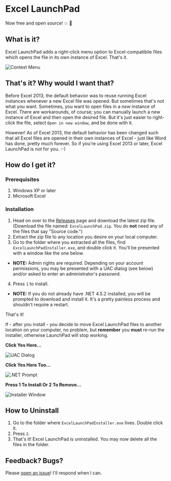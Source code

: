 # Excel LaunchPad
Now free and open source! :boom: :tada:

## What is it?
Excel LaunchPad adds a right-click menu option to Excel-compatibile files which opens the file in its own instance of Excel. That's it.  

![Context Menu][3]

## That's it? Why would I want that?
Before Excel 2013, the default behavior was to reuse running Excel instances whenever a new Excel file was opened. But sometimes that's not what you want. Sometimes, you want to open files in a *new* instance of Excel. There are workarounds, of course; you can manually launch a new instance of Excel and then open the desired file. But it's just easier to right-click the file, select `Open in new window`, and be done with it.

However! As of Excel 2013, the default behavior has been changed such that all Excel files are opened in their own instances of Excel - just like Word has done, pretty much forever. So if you're using Excel 2013 or later, Excel LaunchPad is *not* for you. :-)

## How do I get it?

### Prerequisites

1. Windows XP or later
2. Microsoft Excel

### Installation

1. Head on over to the [Releases][1] page and download the latest zip file. (Download the file named: `ExcelLaunchPad.zip`. You do **not** need any of the files that say "Source code.")
2. Extract the zip file to any location you desire on your local computer.
3. Go to the folder where you extracted all the files, find `ExcelLaunchPadInstaller.exe`, and double click it. You'll be presented with a window like the one below.
  - **NOTE:** Admin rights are required. Depending on your account permissions, you may be presented with a UAC dialog (see below) and/or asked to enter an administrator's passowrd.
4. Press `1` to install.
  - **NOTE:** If you do not already have .NET 4.5.2 installed, you will be prompted to download and install it. It's a pretty painless process and shouldn't require a restart.

That's it!

If - after you install - you decide to move Excel LaunchPad files to another location on your computer, no problem, but **remember** you **must** re-run the installer, otherwise LaunchPad will stop working.

**Click Yes Here...**

![UAC Dialog][4]

**Click Yes Here Too...**

![.NET Prompt][5]

**Press 1 To Install Or 2 To Remove...**

![Installer Window][2]

## How to Uninstall
1. Go to the folder where `ExcelLaunchPadInstaller.exe` lives. Double click it.
2. Press `2`.
3. That's it! Excel LaunchPad is uninstalled. You may now delete all the files in the folder.

## Feedback? Bugs?
Please [open an issue](https://github.com/refactorsaurusrex/ExcelLaunchPad/issues)! I'll respond when I can.

[1]: https://github.com/refactorsaurusrex/ExcelLaunchPad/releases
[2]: https://raw.githubusercontent.com/refactorsaurusrex/ExcelLaunchPad/master/Images/InstallerWindow.png
[3]: https://raw.githubusercontent.com/refactorsaurusrex/ExcelLaunchPad/master/Images/ExcelLaunchPadContextMenu.png
[4]: https://raw.githubusercontent.com/refactorsaurusrex/ExcelLaunchPad/master/Images/UACDialog.png
[5]: https://raw.githubusercontent.com/refactorsaurusrex/ExcelLaunchPad/master/Images/DotNetInstallerPrompt.png
